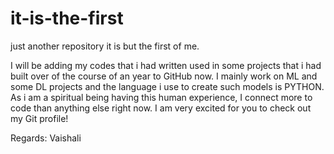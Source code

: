 # it-is-the-first
just another repository it is but the first of me.

I will be adding my codes that i had written used in some projects that i had built over of the course of an year to GitHub now.
I mainly work on ML and some DL projects and the language i use to create such models is PYTHON.
As i am a spiritual being having this human experience, I connect more to code than anything else right now. 
I am very excited for you to check out my Git profile!

Regards:
Vaishali
